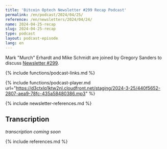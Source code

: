```yaml
---
title: 'Bitcoin Optech Newsletter #299 Recap Podcast'
permalink: /en/podcast/2024/04/25/
reference: /en/newsletters/2024/04/24/
name: 2024-04-25-recap
slug: 2024-04-25-recap
type: podcast
layout: podcast-episode
lang: en
---
```

Mark "Murch" Erhardt and Mike Schmidt are joined by Gregory Sanders to discuss [Newsletter #299]({{page.reference}}).

{% include functions/podcast-links.md %}

{% include functions/podcast-player.md url="https://d3ctxlq1ktw2nl.cloudfront.net/staging/2024-3-25/440f5652-2807-aea9-78fc-435a58480386.mp3" %}

{% include newsletter-references.md %}

## Transcription

_transcription coming soon_

{% include references.md %}
